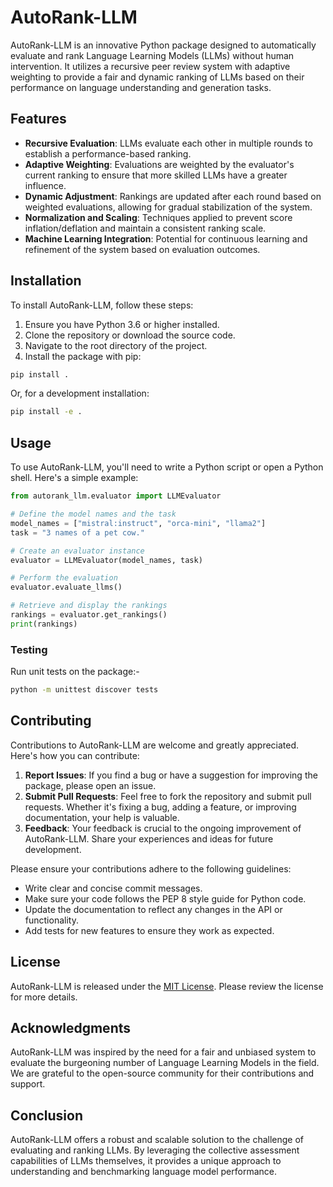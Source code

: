 # AutoRank-LLM

AutoRank-LLM is an innovative Python package designed to automatically evaluate and rank Language Learning Models (LLMs) without human intervention. It utilizes a recursive peer review system with adaptive weighting to provide a fair and dynamic ranking of LLMs based on their performance on language understanding and generation tasks.

## Features

- **Recursive Evaluation**: LLMs evaluate each other in multiple rounds to establish a performance-based ranking.
- **Adaptive Weighting**: Evaluations are weighted by the evaluator's current ranking to ensure that more skilled LLMs have a greater influence.
- **Dynamic Adjustment**: Rankings are updated after each round based on weighted evaluations, allowing for gradual stabilization of the system.
- **Normalization and Scaling**: Techniques applied to prevent score inflation/deflation and maintain a consistent ranking scale.
- **Machine Learning Integration**: Potential for continuous learning and refinement of the system based on evaluation outcomes.

## Installation

To install AutoRank-LLM, follow these steps:

1. Ensure you have Python 3.6 or higher installed.
2. Clone the repository or download the source code.
3. Navigate to the root directory of the project.
4. Install the package with pip:

```bash
pip install .
```

Or, for a development installation:

```bash
pip install -e .
```

## Usage

To use AutoRank-LLM, you'll need to write a Python script or open a Python shell. Here's a simple example:
```python
from autorank_llm.evaluator import LLMEvaluator

# Define the model names and the task
model_names = ["mistral:instruct", "orca-mini", "llama2"]
task = "3 names of a pet cow."

# Create an evaluator instance
evaluator = LLMEvaluator(model_names, task)

# Perform the evaluation
evaluator.evaluate_llms()

# Retrieve and display the rankings
rankings = evaluator.get_rankings()
print(rankings)
```

### Testing

Run unit tests on the package:-  
```sh
python -m unittest discover tests 
```

## Contributing

Contributions to AutoRank-LLM are welcome and greatly appreciated. Here's how you can contribute:

1. **Report Issues**: If you find a bug or have a suggestion for improving the package, please open an issue.
2. **Submit Pull Requests**: Feel free to fork the repository and submit pull requests. Whether it's fixing a bug, adding a feature, or improving documentation, your help is valuable.
3. **Feedback**: Your feedback is crucial to the ongoing improvement of AutoRank-LLM. Share your experiences and ideas for future development.

Please ensure your contributions adhere to the following guidelines:

- Write clear and concise commit messages.
- Make sure your code follows the PEP 8 style guide for Python code.
- Update the documentation to reflect any changes in the API or functionality.
- Add tests for new features to ensure they work as expected.

## License

AutoRank-LLM is released under the [MIT License](https://opensource.org/license/mit/). Please review the license for more details.

## Acknowledgments

AutoRank-LLM was inspired by the need for a fair and unbiased system to evaluate the burgeoning number of Language Learning Models in the field. We are grateful to the open-source community for their contributions and support.

## Conclusion

AutoRank-LLM offers a robust and scalable solution to the challenge of evaluating and ranking LLMs. By leveraging the collective assessment capabilities of LLMs themselves, it provides a unique approach to understanding and benchmarking language model performance.
